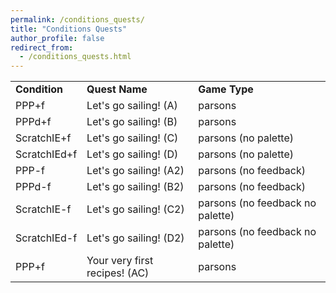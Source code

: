 ```yaml
---
permalink: /conditions_quests/
title: "Conditions Quests"
author_profile: false
redirect_from: 
  - /conditions_quests.html
---
```

||||
|--- |--- |--- |
|**Condition**|**Quest Name**|**Game Type**|
|PPP+f|Let's go sailing! (A)|parsons|
|PPPd+f|Let's go sailing! (B)|parsons|
|ScratchIE+f|Let's go sailing! (C)|parsons (no palette)|
|ScratchIEd+f|Let's go sailing! (D)|parsons (no palette)|
|PPP-f|Let's go sailing! (A2)|parsons (no feedback)|
|PPPd-f|Let's go sailing! (B2)|parsons (no feedback)|
|ScratchIE-f|Let's go sailing! (C2)|parsons (no feedback no palette)|
|ScratchIEd-f|Let's go sailing! (D2)|parsons (no feedback no palette)|
|PPP+f|Your very first recipes! (AC)|parsons|

